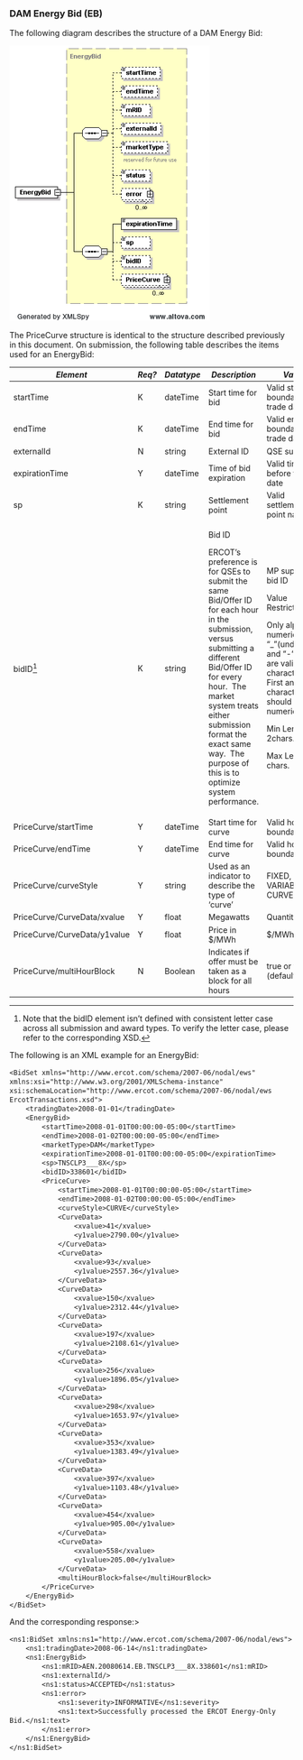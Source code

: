 ### DAM Energy Bid (EB)

The following diagram describes the structure of a DAM Energy Bid:

![DAM Energy Bid Structure](../Images/EnergyBid_Structure.png)

The PriceCurve structure is identical to the structure described
previously in this document. On submission, the following table
describes the items used for an EnergyBid:

<table style="width:100%;">
<colgroup>
<col style="width: 32%" />
<col style="width: 12%" />
<col style="width: 15%" />
<col style="width: 18%" />
<col style="width: 20%" />
</colgroup>
<thead>
<tr class="header">
<th><em>Element</em></th>
<th><em>Req?</em></th>
<th><em>Datatype</em></th>
<th><em>Description</em></th>
<th><em>Values</em></th>
</tr>
</thead>
<tbody>
<tr class="odd">
<td>startTime</td>
<td>K</td>
<td>dateTime</td>
<td>Start time for bid</td>
<td>Valid start hour boundary for trade date</td>
</tr>
<tr class="even">
<td>endTime</td>
<td>K</td>
<td>dateTime</td>
<td>End time for bid</td>
<td>Valid end hour boundary for trade date</td>
</tr>
<tr class="odd">
<td>externalId</td>
<td>N</td>
<td>string</td>
<td>External ID</td>
<td>QSE supplied</td>
</tr>
<tr class="even">
<td>expirationTime</td>
<td>Y</td>
<td>dateTime</td>
<td>Time of bid expiration</td>
<td>Valid time before trade date</td>
</tr>
<tr class="odd">
<td>sp</td>
<td>K</td>
<td>string</td>
<td>Settlement point</td>
<td>Valid settlement point name</td>
</tr>
<tr class="even">
<td>bidID<a href="#fn1" class="footnote-ref" id="fnref1"
role="doc-noteref"><sup>1</sup></a></td>
<td>K</td>
<td>string</td>
<td><p>Bid ID</p>
<p>ERCOT’s preference is for QSEs to submit the same Bid/Offer ID for
each hour in the submission, versus submitting a different Bid/Offer ID
for every hour.  The market system treats either submission format the
exact same way.  The purpose of this is to optimize system
performance.</p></td>
<td><p>MP supplied bid ID</p>
<p>Value Restrictions:</p>
<p>Only alpha numeric, “_”(underscore) and “-“(dash) are valid
characters. First and last character should be alpha numeric.</p>
<p>Min Length: 2chars.</p>
<p>Max Length: 12 chars.</p></td>
</tr>
<tr class="odd">
<td>PriceCurve/startTime</td>
<td>Y</td>
<td>dateTime</td>
<td>Start time for curve</td>
<td>Valid hour boundary</td>
</tr>
<tr class="even">
<td>PriceCurve/endTime</td>
<td>Y</td>
<td>dateTime</td>
<td>End time for curve</td>
<td>Valid hour boundary</td>
</tr>
<tr class="odd">
<td>PriceCurve/curveStyle</td>
<td>Y</td>
<td>string</td>
<td>Used as an indicator to describe the type of ‘curve’</td>
<td>FIXED, VARIABLE or CURVE</td>
</tr>
<tr class="even">
<td>PriceCurve/CurveData/xvalue</td>
<td>Y</td>
<td>float</td>
<td>Megawatts</td>
<td>Quantity in MW</td>
</tr>
<tr class="odd">
<td>PriceCurve/CurveData/y1value</td>
<td>Y</td>
<td>float</td>
<td>Price in $/MWh</td>
<td>$/MWh</td>
</tr>
<tr class="even">
<td>PriceCurve/multiHourBlock</td>
<td>N</td>
<td>Boolean</td>
<td>Indicates if offer must be taken as a block for all hours</td>
<td>true or false (default=false)</td>
</tr>
</tbody>
</table>
<aside id="footnotes" class="footnotes footnotes-end-of-document"
role="doc-endnotes">
<hr />
<ol>
<li id="fn1"><p>Note that the bidID element isn’t defined with
consistent letter case across all submission and award types. To verify
the letter case, please refer to the corresponding XSD.<a href="#fnref1"
class="footnote-back" role="doc-backlink">↩︎</a></p></li>
</ol>
</aside>

The following is an XML example for an EnergyBid:

~~~
<BidSet xmlns="http://www.ercot.com/schema/2007-06/nodal/ews" xmlns:xsi="http://www.w3.org/2001/XMLSchema-instance" xsi:schemaLocation="http://www.ercot.com/schema/2007-06/nodal/ews ErcotTransactions.xsd">
	<tradingDate>2008-01-01</tradingDate>
	<EnergyBid>
		<startTime>2008-01-01T00:00:00-05:00</startTime>
		<endTime>2008-01-02T00:00:00-05:00</endTime>
		<marketType>DAM</marketType>
		<expirationTime>2008-01-01T00:00:00-05:00</expirationTime>
		<sp>TNSCLP3___8X</sp>
		<bidID>338601</bidID>
		<PriceCurve>
			<startTime>2008-01-01T00:00:00-05:00</startTime>
			<endTime>2008-01-02T00:00:00-05:00</endTime>
			<curveStyle>CURVE</curveStyle>
			<CurveData>
				<xvalue>41</xvalue>
				<y1value>2790.00</y1value>
			</CurveData>
			<CurveData>
				<xvalue>93</xvalue>
				<y1value>2557.36</y1value>
			</CurveData>
			<CurveData>
				<xvalue>150</xvalue>
				<y1value>2312.44</y1value>
			</CurveData>
			<CurveData>
				<xvalue>197</xvalue>
				<y1value>2108.61</y1value>
			</CurveData>
			<CurveData>
				<xvalue>256</xvalue>
				<y1value>1896.05</y1value>
			</CurveData>
			<CurveData>
				<xvalue>298</xvalue>
				<y1value>1653.97</y1value>
			</CurveData>
			<CurveData>
				<xvalue>353</xvalue>
				<y1value>1383.49</y1value>
			</CurveData>
			<CurveData>
				<xvalue>397</xvalue>
				<y1value>1103.48</y1value>
			</CurveData>
			<CurveData>
				<xvalue>454</xvalue>
				<y1value>905.00</y1value>
			</CurveData>
			<CurveData>
				<xvalue>558</xvalue>
				<y1value>205.00</y1value>
			</CurveData>
			<multiHourBlock>false</multiHourBlock>
		</PriceCurve>
	</EnergyBid>
</BidSet>
~~~

And the corresponding response:>

~~~
<ns1:BidSet xmlns:ns1="http://www.ercot.com/schema/2007-06/nodal/ews">
    <ns1:tradingDate>2008-06-14</ns1:tradingDate>
    <ns1:EnergyBid>
        <ns1:mRID>AEN.20080614.EB.TNSCLP3___8X.338601</ns1:mRID>
        <ns1:externalId/>
        <ns1:status>ACCEPTED</ns1:status>
        <ns1:error>
            <ns1:severity>INFORMATIVE</ns1:severity>
            <ns1:text>Successfully processed the ERCOT Energy-Only Bid.</ns1:text>
        </ns1:error>
    </ns1:EnergyBid>
</ns1:BidSet>
~~~
